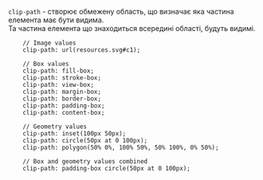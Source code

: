 ```clip-path``` - створює обмежену область, що визначає яка частина елемента має бути видима.   
Та частина елемента що знаходиться всередині області, будуть видимі.   
```   
    // Image values
    clip-path: url(resources.svg#c1);

    // Box values
    clip-path: fill-box;
    clip-path: stroke-box;
    clip-path: view-box;
    clip-path: margin-box;
    clip-path: border-box;
    clip-path: padding-box;
    clip-path: content-box;

    // Geometry values
    clip-path: inset(100px 50px);
    clip-path: circle(50px at 0 100px);
    clip-path: polygon(50% 0%, 100% 50%, 50% 100%, 0% 50%);

    // Box and geometry values combined
    clip-path: padding-box circle(50px at 0 100px);
```
